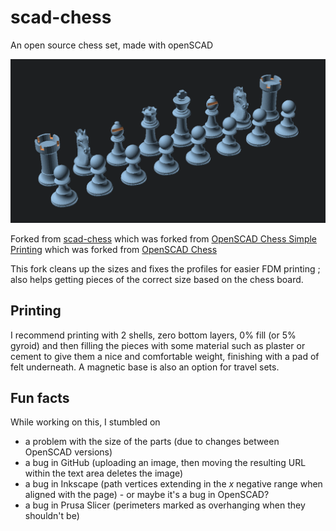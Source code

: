 # scad-chess

An open source chess set, made with openSCAD

![full set](chess_set.png)

Forked from [scad-chess](https://github.com/quaternionmedia/scad-chess)
which was forked from [OpenSCAD Chess Simple Printing](https://www.thingiverse.com/thing:3381939)
which was forked from [OpenSCAD Chess](https://www.thingiverse.com/thing:585218)

This fork cleans up the sizes and fixes the profiles for easier FDM printing ; also helps getting pieces of the correct size based on the chess board.

## Printing

I recommend printing with 2 shells, zero bottom layers, 0% fill (or 5% gyroid) and then filling the pieces with some material such as plaster or cement to give them a nice and comfortable weight, finishing with a pad of felt underneath. A magnetic base is also an option for travel sets.


## Fun facts

While working on this, I stumbled on
* a problem with the size of the parts (due to changes between OpenSCAD versions)
* a bug in GitHub (uploading an image, then moving the resulting URL within the text area deletes the image)
* a bug in Inkscape (path vertices extending in the *x* negative range when aligned with the page) - or maybe it's a bug in OpenSCAD?
* a bug in Prusa Slicer (perimeters marked as overhanging when they shouldn't be)
